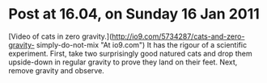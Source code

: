 # Post at 16.04, on Sunday 16 Jan 2011

[Video of cats in zero gravity.](http://io9.com/5734287/cats-and-zero-gravity-
simply-do-not-mix "At io9.com") It has the rigour of a scientific experiment.
First, take two surprisingly good natured cats and drop them upside-down in
regular gravity to prove they land on their feet. Next, remove gravity and
observe.
